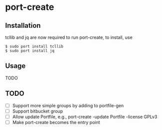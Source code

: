 # port-create

## Installation
tcllib and jq are now required to run port-create, to install, use

    $ sudo port install tcllib
    $ sudo port install jq

## Usage
TODO

## TODO
- [ ] Support more simple groups by adding to portfile-gen
- [ ] Support bitbucket group
- [ ] Allow update Portfile, e.g., port-create -update Portfile -license GPLv3
- [ ] Make port-create becomes the entry point

